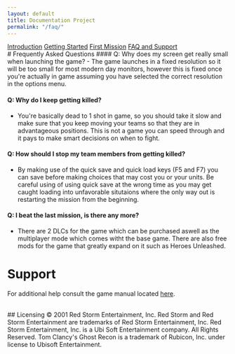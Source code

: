 ```yaml
---
layout: default
title: Documentation Project
permalink: "/faq/"
---
```


<link href="../style.css" rel="stylesheet">
<div id="sideBar" class="sidenav">
	<a href="../home">Introduction</a>
	<a href="../getting_started">Getting Started</a>
	<a href="../mission">First Mission</a>
	<a href="../faq" class="cur">FAQ and Support</a>
</div>
# Frequently Asked Questions
#### Q: Why does my screen get really small when launching the game?
- The game launches in a fixed resolution so it will be too small for most modern day monitors, however this is fixed once you're actually in game
assuming you have selected the correct resolution in the options menu.

#### Q: Why do I keep getting killed?
- You're basically dead to 1 shot in game, so you should take it slow and make sure that you keep moving your teams so that they are in
advantageous positions. This is not a game you can speed through and it pays to make smart decisions on when to fight.

#### Q: How should I stop my team members from getting killed?
- By making use of the quick save and quick load keys (F5 and F7) you can save before making choices that may cost you or your units. Be
careful using of using quick save at the wrong time as you may get caught loading into unfavorable situtaions where the only way out is restarting
the mission from the beginning.

#### Q: I beat the last mission, is there any more?
- There are 2 DLCs for the game which can be purchased aswell as the multiplayer mode which comes witht the base game. There are also free mods for the game that greatly 
expand on it such as Heroes Unleashed.

# Support 
For additional help consult the game manual located [here](https://cdn.cloudflare.steamstatic.com/steam/apps/15300/manuals/manual_english.pdf?t=1447351361).

<br>
## Licensing
© 2001 Red Storm Entertainment, Inc. Red Storm and Red Storm Entertainment are trademarks of Red Storm Entertainment, Inc. Red Storm Entertainment, Inc. 
is a Ubi Soft Entertainment company. All Rights Reserved. Tom Clancy's Ghost Recon is a trademark of Rubicon, Inc. under license to Ubisoft Entertainment.
